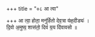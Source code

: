+++
title = "०८ आ त्वा"

+++
आ त्वा॒ होता॒ मनु॑र्हितो देव॒त्रा व॑क्ष॒दीड्यः॑ ।  
दि॒वो अ॒मुष्य॒ शास॑तो॒ दिवं॑ य॒य दि॑वावसो ॥